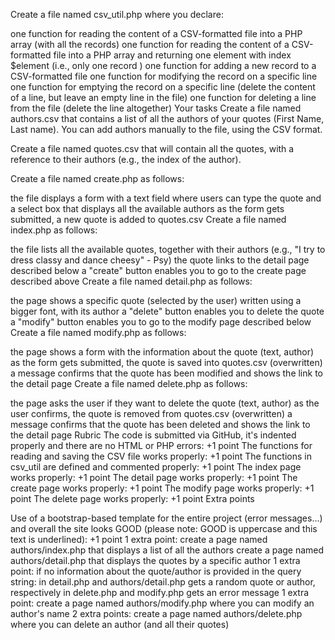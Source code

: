 Create a file named csv_util.php where you declare:

one function for reading the content of a CSV-formatted file into a PHP array (with all the records)
one function for reading the content of a CSV-formatted file into a PHP array and returning one element with index $element (i.e., only one record )
one function for adding a new record to a CSV-formatted file
one function for modifying the record on a specific line
one function for emptying the record on a specific line (delete the content of a line, but leave an empty line  in the file)
one function for deleting a line from the file (delete the line altogether)
Your tasks
Create a file named authors.csv that contains a list of all the authors of your quotes (First Name, Last name). You can add authors manually to the file, using the CSV format.

Create a file named quotes.csv that will contain all the quotes, with a reference to their authors (e.g., the index of the author).

Create a file named create.php as follows:

the file displays a form with a text field where users can type the quote and a select box that displays all the available authors
as the form gets submitted, a new quote is added to quotes.csv
Create a file named index.php as follows:

the file lists all the available quotes, together with their authors (e.g., "I try to dress classy and dance cheesy" - Psy)
the quote links to the  detail page described below
a "create" button enables you to go to the create page described above
Create a file named detail.php as follows:

the page shows a specific quote (selected by the user) written using a bigger font, with its author
a "delete" button enables you to delete the quote
a "modify" button enables you to go to the modify page described below
Create a file named modify.php as follows:

the page shows a form with the information about the quote (text, author)
as the form gets submitted, the quote is saved into quotes.csv (overwritten)
a message confirms that the quote has been modified and shows the link to the detail page
Create a file named delete.php as follows:

the page asks the user if they want to delete the quote (text, author)
as the user confirms, the quote is removed from quotes.csv (overwritten)
a message confirms that the quote has been deleted and shows the link to the detail page
Rubric
The code is submitted via GitHub, it's indented properly and there are no HTML or PHP errors: +1 point
The functions for reading and saving the CSV file works properly: +1 point
The functions in csv_util are defined and commented properly: +1 point
The index page works properly: +1 point
The detail page works properly: +1 point
The create page works properly: +1 point
The modify page works properly: +1 point
The delete page works properly: +1 point
Extra points

Use of a bootstrap-based template for the entire project (error messages...) and overall the site looks GOOD (please note: GOOD is uppercase and this text is underlined): +1 point
1 extra point:
create a page named authors/index.php that displays a list of all the authors
create a page named authors/detail.php that displays the quotes by a specific author
1 extra point:
if no information about the quote/author is provided in the query string:
in detail.php and authors/detail.php gets a random quote or author, respectively 
in delete.php and modify.php gets an error message
1 extra point:
create a page named authors/modify.php where you can modify an author's name
2 extra points:
create a page named authors/delete.php where you can delete an author (and all their quotes)
